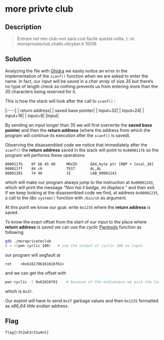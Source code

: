 # more privte club

## Description
> Entrare nel mio club non sarà così facile questa volta. ):
> nc moreprivateclub.challs.olicyber.it 10016

## Solution
Analyzing the file with [Ghidra](https://GitHub.com/NationalSecurityAgency/Ghidra) we easily notice an error in the implementation of the `scanf()` function when we are asked to enter the name.
In fact, our input will be saved in a *char array* of size *35* but there’s no type of length check so nothing prevents us from entering more than the *35* characters being reserved for it.

This is how the stack will look after the call to `scanf()` :

|:---:|
| return address|
| saved base pointer|
| input+32|
| input+24|
| input+16|
| input+8|
|input|

By sending an input longer than 35 we will first overwrite the **saved base pointer** and then the **return address** (where the address from which the program will continue its execution after the `scanf()` is saved).

Observing the disassembled code we notice that immediately after the `scanf()` the **return address** saved in the stack will point to `0x000011fb` so the program will performs these operations

```bash
000011fb 	0f b6 45 d0     MOVZX      EAX,byte ptr [RBP + local_38]
000011ff	84 c0			TEST       AL,AL
00001201	74 40       	JZ         LAB_00001243
```

which will make our program always jump to the instruction at `0x00001243`, which will print the message *"Non hai il badge, mi displace."* and then exit.
If we keep looking at the disassembled code we find, at address `0x00001235`, a call to the *libc* `system()` function with `/bin/sh` as argument.

At this point we know our goal: write `0x1235` where the **return address** is saved.

To know the exact offset from the start of our input to the place where **return address** is saved we can use the *cyclic* [Pwntools](https://github.com/gallopsled/pwntools) function as following
```bash
gdb ./moreprivateclub
r < <(pwn cyclic 100)	# use the output of cyclic 100 as input
```
our program will segfault at
```
ret    <0x6161706161616f61>
```
and we can get the offset with
```bash
pwn cyclic -l 0x61616f61	# because of the endianness we pick the last 8 bytes
```
which is `0x37`.

Our exploit will have to send `0x37` garbage values and then `0x1235` formatted as *x86_64 little endian* address.

## Flag
`flag{r3t2wh3r31w4nt}`
